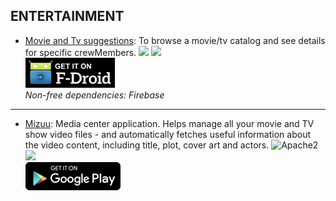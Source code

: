 <!--
    Copyright (C)  2016 PRIMOKORN.
    Permission is granted to copy, distribute and/or modify this document
    under the terms of the GNU Free Documentation License, Version 1.3
    or any later version published by the Free Software Foundation;
    with no Invariant Sections, no Front-Cover Texts, and no Back-Cover Texts.
    A copy of the license is included in the section entitled "GNU
    Free Documentation License".
-->
## ENTERTAINMENT

* [Movie and Tv suggestions](http://v.ht/fYWG): To browse a movie/tv catalog and see details for specific crewMembers.
![](https://img.shields.io/badge/License-Missing-000000.svg?style=flat-square)
[![](https://img.shields.io/badge/Source-Github-lightgrey.svg?style=flat-square)](https://github.com/fermatijoe/shows2)  
[![](Pictures/F-Droid.png)](http://v.ht/fYWG)  
_Non-free dependencies: Firebase_

***

* [Mizuu](https://play.google.com/store/apps/details?id=com.miz.mizuu): Media center application. Helps manage all your movie and TV show video files - and automatically fetches useful information about the video content, including title, plot, cover art and actors.
![Apache2](https://img.shields.io/badge/License-Apache%202.0-yellowgreen.svg?style=flat-square)
[![](https://img.shields.io/badge/Source-Github-lightgrey.svg?style=flat-square)](https://github.com/MizzleDK/Mizuu)  
[![](Pictures/Google_Play.png)](https://play.google.com/store/apps/details?id=com.miz.mizuu)